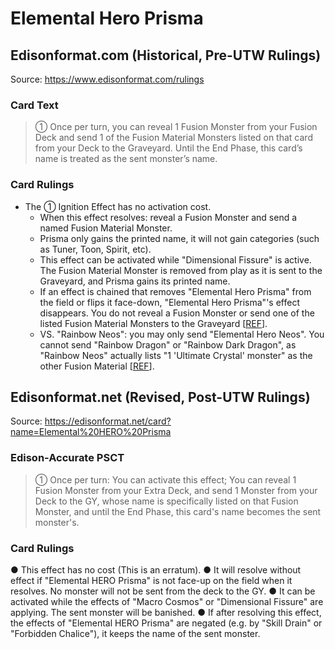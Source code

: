 # Elemental Hero Prisma

## Edisonformat.com (Historical, Pre-UTW Rulings)

Source: https://www.edisonformat.com/rulings

### Card Text

> ① Once per turn, you can reveal 1 Fusion Monster from your Fusion Deck and send 1 of the Fusion Material Monsters listed on that card from your Deck to the Graveyard. Until the End Phase, this card’s name is treated as the sent monster’s name.

### Card Rulings

*   The ① Ignition Effect has no activation cost.
    *   When this effect resolves: reveal a Fusion Monster and send a named Fusion Material Monster.
    *   Prisma only gains the printed name, it will not gain categories (such as Tuner, Toon, Spirit, etc).
    *   This effect can be activated while "Dimensional Fissure" is active. The Fusion Material Monster is removed from play as it is sent to the Graveyard, and Prisma gains its printed name.
    *   If an effect is chained that removes "Elemental Hero Prisma" from the field or flips it face-down, "Elemental Hero Prisma"'s effect disappears. You do not reveal a Fusion Monster or send one of the listed Fusion Material Monsters to the Graveyard \[[REF](http://web.archive.org/web/20080703055137/http://entertainment.upperdeck.com/COMMUNITY/forums/thread/1215851.aspx)\].
    *   VS. "Rainbow Neos": you may only send "Elemental Hero Neos". You cannot send "Rainbow Dragon" or "Rainbow Dark Dragon", as "Rainbow Neos" actually lists "1 'Ultimate Crystal' monster" as the other Fusion Material \[[REF](https://yugipedia.com/wiki/Rainbow_Neos)\].  
        

## Edisonformat.net (Revised, Post-UTW Rulings)

Source: https://edisonformat.net/card?name=Elemental%20HERO%20Prisma

### Edison-Accurate PSCT

> ① Once per turn: You can activate this effect; You can reveal 1 Fusion Monster from your Extra Deck, and send 1 Monster from your Deck to the GY, whose name is specifically listed on that Fusion Monster, and until the End Phase, this card's name becomes the sent monster's.

### Card Rulings

● This effect has no cost (This is an erratum).
● It will resolve without effect if "Elemental HERO Prisma" is not face-up on the field when it resolves. No monster will not be sent from the deck to the GY.
● It can be activated while the effects of "Macro Cosmos" or "Dimensional Fissure" are applying. The sent monster will be banished.
● If after resolving this effect, the effects of "Elemental HERO Prisma" are negated (e.g. by "Skill Drain" or "Forbidden Chalice"), it keeps the name of the sent monster.
            